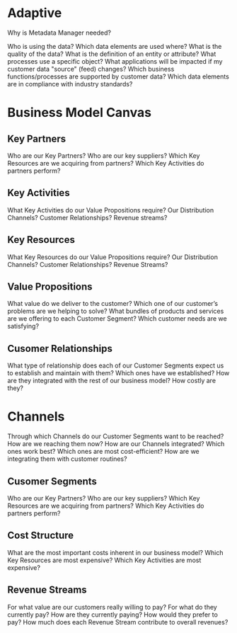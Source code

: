 
# Adaptive

Why is Metadata Manager needed?

Who is using the data?
Which data elements are used where?
What is the quality of the data?
What is the definition of an entity or attribute?
What processes use a specific object?
What applications will be impacted if my customer data "source" (feed) changes?
Which business functions/processes are supported by customer data?
Which data elements are in compliance with industry standards?


# Business Model Canvas

## Key Partners

Who are our Key Partners?
Who are our key suppliers?
Which Key Resources are we acquiring from partners?
Which Key Activities do partners perform?

## Key Activities

What Key Activities do our Value Propositions require?
Our Distribution Channels?
Customer Relationships?
Revenue streams?

## Key Resources

What Key Resources do our Value Propositions require?
Our Distribution Channels? Customer Relationships?
Revenue Streams?

## Value Propositions

What value do we deliver to the customer?
Which one of our customer’s problems are we helping to solve?
What bundles of products and services are we offering to each Customer Segment?
Which customer needs are we satisfying?

## Cusomer Relationships

What type of relationship does each of our Customer Segments expect us to establish and maintain with them? Which ones have we established?
How are they integrated with the rest of our business model?
How costly are they?

# Channels

Through which Channels do our Customer Segments
want to be reached?
How are we reaching them now?
How are our Channels integrated?
Which ones work best?
Which ones are most cost-efficient?
How are we integrating them with customer routines?

## Cusomer Segments

Who are our Key Partners?
Who are our key suppliers?
Which Key Resources are we acquiring from partners?
Which Key Activities do partners perform?

## Cost Structure

What are the most important costs inherent in our business model?
Which Key Resources are most expensive?
Which Key Activities are most expensive?

## Revenue Streams

For what value are our customers really willing to pay?
For what do they currently pay?
How are they currently paying?
How would they prefer to pay?
How much does each Revenue Stream contribute to overall revenues?


